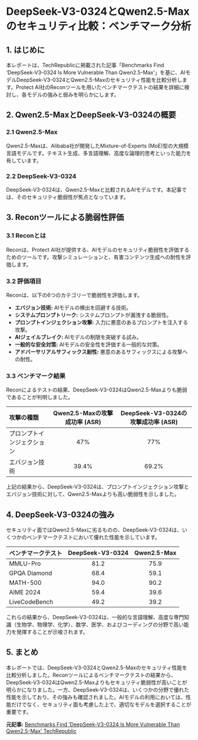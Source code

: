 # DeepSeek-V3-0324とQwen2.5-Maxのセキュリティ比較：ベンチマーク分析

## 1. はじめに

本レポートは、TechRepublicに掲載された記事「Benchmarks Find ‘DeepSeek-V3-0324 Is More Vulnerable Than Qwen2.5-Max’」を基に、AIモデルDeepSeek-V3-0324とQwen2.5-Maxのセキュリティ性能を比較分析します。Protect AI社のReconツールを用いたベンチマークテストの結果を詳細に検討し、各モデルの強みと弱みを明らかにします。

## 2. Qwen2.5-MaxとDeepSeek-V3-0324の概要

### 2.1 Qwen2.5-Max

Qwen2.5-Maxは、Alibaba社が開発したMixture-of-Experts (MoE)型の大規模言語モデルです。テキスト生成、多言語理解、高度な論理的思考といった能力を有しています。

### 2.2 DeepSeek-V3-0324

DeepSeek-V3-0324は、Qwen2.5-Maxと比較されるAIモデルです。本記事では、そのセキュリティ脆弱性が焦点となっています。

## 3. Reconツールによる脆弱性評価

### 3.1 Reconとは

Reconは、Protect AI社が提供する、AIモデルのセキュリティ脆弱性を評価するためのツールです。攻撃シミュレーションと、有害コンテンツ生成への耐性を評価します。

### 3.2 評価項目

Reconは、以下の6つのカテゴリーで脆弱性を評価します。

* **エバジョン技術:** AIモデルの検出を回避する技術。
* **システムプロンプトリーク:** システムプロンプトが漏洩する脆弱性。
* **プロンプトインジェクション攻撃:** 入力に悪意のあるプロンプトを注入する攻撃。
* **AIジェイルブレイク:** AIモデルの制限を突破する試み。
* **一般的な安全対策:** AIモデルの安全性を評価する一般的な対策。
* **アドバーサリアルサフィックス耐性:** 悪意のあるサフィックスによる攻撃への耐性。

### 3.3 ベンチマーク結果

Reconによるテストの結果、DeepSeek-V3-0324はQwen2.5-Maxよりも脆弱であることが判明しました。

| 攻撃の種類 | Qwen2.5-Maxの攻撃成功率 (ASR) | DeepSeek-V3-0324の攻撃成功率 (ASR) |
| :-------------------- | :---------------------------: | :-----------------------------: |
| プロンプトインジェクション | 47% | 77% |
| エバジョン技術 | 39.4% | 69.2% |

上記の結果から、DeepSeek-V3-0324は、プロンプトインジェクション攻撃とエバジョン技術に対して、Qwen2.5-Maxよりも高い脆弱性を示しました。

## 4. DeepSeek-V3-0324の強み

セキュリティ面ではQwen2.5-Maxに劣るものの、DeepSeek-V3-0324は、いくつかのベンチマークテストにおいて優れた性能を示しています。

| ベンチマークテスト | DeepSeek-V3-0324 | Qwen2.5-Max |
| :----------------- | :-------------: | :----------: |
| MMLU-Pro | 81.2 | 75.9 |
| GPQA Diamond | 68.4 | 59.1 |
| MATH-500 | 94.0 | 90.2 |
| AIME 2024 | 59.4 | 39.6 |
| LiveCodeBench | 49.2 | 39.2 |

これらの結果から、DeepSeek-V3-0324は、一般的な言語理解、高度な専門知識（生物学、物理学、化学）、数学、医学、およびコーディングの分野で高い能力を発揮することが示唆されます。

## 5. まとめ

本レポートでは、DeepSeek-V3-0324とQwen2.5-Maxのセキュリティ性能を比較分析しました。Reconツールによるベンチマークテストの結果から、DeepSeek-V3-0324はQwen2.5-Maxよりもセキュリティ脆弱性が高いことが明らかになりました。一方、DeepSeek-V3-0324は、いくつかの分野で優れた性能を示しており、その強みも確認されました。AIモデルの利用においては、性能だけでなく、セキュリティ面も考慮した上で、適切なモデルを選択することが重要です。


**元記事:** [Benchmarks Find ‘DeepSeek-V3-0324 Is More Vulnerable Than Qwen2.5-Max’ TechRepublic](https://www.techrepublic.com/article/news-qwen-2-5-deepseek-3-ai-model-security/)